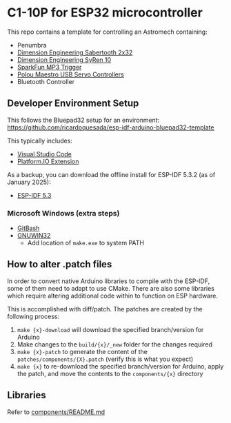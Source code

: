 # C1-10P for ESP32 microcontroller

This repo contains a template for controlling an Astromech containing:
- Penumbra
- [Dimension Engineering Sabertooth 2x32](https://www.dimensionengineering.com/products/sabertooth2x32)
- [Dimension Engineering SyRen 10](https://www.dimensionengineering.com/products/syren10)
- [SparkFun MP3 Trigger](https://learn.sparkfun.com/tutorials/mp3-trigger-hookup-guide-v24)
- [Polou Maestro USB Servo Controllers](https://www.pololu.com/category/102/maestro-usb-servo-controllers)
- Bluetooth Controller

## Developer Environment Setup
This follows the Bluepad32 setup for an environment:
https://github.com/ricardoquesada/esp-idf-arduino-bluepad32-template

This typically includes:
- [Visual Studio Code](https://code.visualstudio.com/download)
- [Platform.IO Extension](https://platformio.org/install/ide?install=vscode)

As a backup, you can download the offline install for ESP-IDF 5.3.2 (as of January 2025):
- [ESP-IDF 5.3](https://dl.espressif.com/dl/esp-idf/?idf=5.3)

### Microsoft Windows (extra steps)
- [GitBash](https://git-scm.com/downloads)
- [GNUWIN32](http://gnuwin32.sourceforge.net/install.html)
    - Add location of `make.exe` to system PATH

## How to alter .patch files
In order to convert native Arduino libraries to compile with the ESP-IDF, some of them need to adapt to
use CMake. There are also some libraries which require altering additional code within to function on
ESP hardware.

This is accomplished with diff/patch. The patches are created by the following process:
1. `make {x}-download` will download the specified branch/version for Arduino
2. Make changes to the `build/{x}/_new` folder for the changes required
3. `make {x}-patch` to generate the content of the `patches/components/{X}.patch` (verify this is what you expect)
4. `make {x}` to re-download the specified branch/version for Arduino, apply the patch, and move the contents to the `components/{x}` directory

## Libraries
Refer to [components/README.md](components/README.md)
